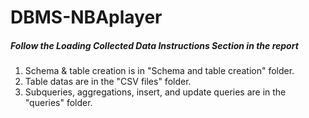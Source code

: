 # DBMS-NBAplayer

##### Follow the **Loading Collected Data Instructions Section** in the report

1. Schema & table creation is in "Schema and table creation" folder.
2. Table datas are in the "CSV files" folder.
3. Subqueries, aggregations, insert, and update queries are in the "queries" folder.
